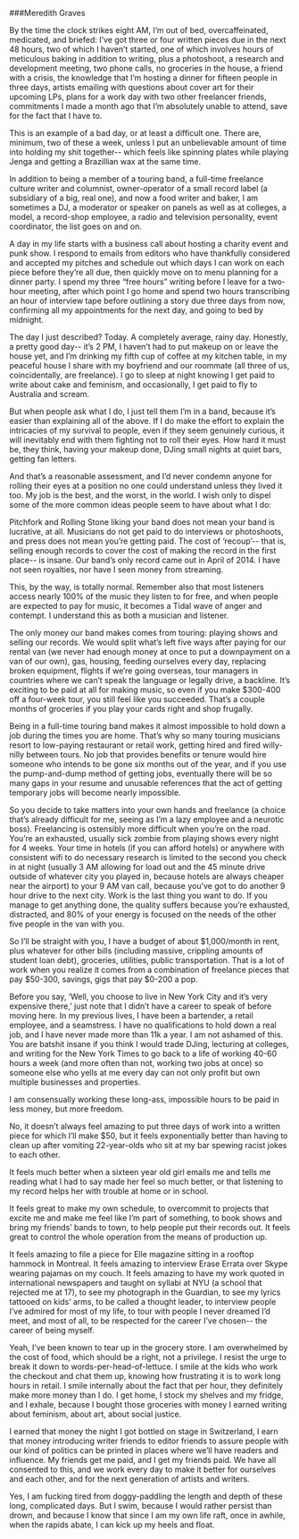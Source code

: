 ###Meredith Graves 

By the time the clock strikes eight AM, I’m out of bed, overcaffeinated, medicated, and briefed: I’ve got three or four written pieces due in the next 48 hours, two of which I haven’t started, one of which involves hours of meticulous baking in addition to writing, plus a photoshoot, a research and development meeting, two phone calls, no groceries in the house, a friend with a crisis, the knowledge that I’m hosting a dinner for fifteen people in three days, artists emailing with questions about cover art for their upcoming LPs, plans for a work day with two other freelancer friends, commitments I made a month ago that I’m absolutely unable to attend, save for the fact that I have to.

This is an example of a bad day, or at least a difficult one. There are, minimum, two of these a week, unless I put an unbelievable amount of time into holding my shit together-- which feels like spinning plates while playing Jenga and getting a Brazillian wax at the same time. 

In addition to being a member of a touring band, a full-time freelance culture writer and columnist, owner-operator of a small record label (a subsidiary of a big, real one), and now a food writer and baker, I am sometimes a DJ, a moderator or speaker on panels as well as at colleges, a model, a record-shop employee, a radio and television personality, event coordinator, the list goes on and on. 

A day in my life starts with a business call about hosting a charity event and punk show. I respond to emails from editors who have thankfully considered and accepted my pitches and schedule out which days I can work on each piece before they’re all due, then quickly move on to menu planning for a dinner party. I spend my three “free hours” writing before I leave for a two-hour meeting, after which point I go home and spend two hours transcribing an hour of interview tape before outlining a story due three days from now, confirming all my appointments for the next day, and going to bed by midnight.

The day I just described? Today. A completely average, rainy day. Honestly, a pretty good day-- it’s 2 PM, I haven’t had to put makeup on or leave the house yet, and I’m drinking my fifth cup of coffee at my kitchen table, in my peaceful house I share with my boyfriend and our roommate (all three of us, coincidentally, are freelance). I go to sleep at night knowing I get paid to write about cake and feminism, and occasionally, I get paid to fly to Australia and scream. 

But when people ask what I do, I just tell them I’m in a band, because it’s easier than explaining all of the above. If I do make the effort to explain the intricacies of my survival to people, even if they seem genuinely curious, it will inevitably end with them fighting not to roll their eyes. How hard it must be, they think, having your makeup done, DJing small nights at quiet bars, getting fan letters. 

And that’s a reasonable assessment, and I’d never condemn anyone for rolling their eyes at a position no one could understand unless they lived it too. My job is the best, and the worst, in the world. I wish only to dispel some of the more common ideas people seem to have about what I do:

Pitchfork and Rolling Stone liking your band does not mean your band is lucrative, at all. Musicians do not get paid to do interviews or photoshoots, and press does not mean you’re getting paid. The cost of ‘recoup’-- that is, selling enough records to cover the cost of making the record in the first place-- is insane. Our band’s only record came out in April of 2014. I have not seen royalties, nor have I seen money from streaming. 

This, by the way, is totally normal. Remember also that most listeners access nearly 100% of the music they listen to for free, and when people are expected to pay for music, it becomes a Tidal wave of anger and contempt. I understand this as both a musician and listener. 

The only money our band makes comes from touring: playing shows and selling our records. We would split what’s left five ways after paying for our rental van (we never had enough money at once to put a downpayment on a van of our own), gas, housing, feeding ourselves every day, replacing broken equipment, flights if we’re going overseas, tour managers in countries where we can’t speak the language or legally drive, a backline. It’s exciting to be paid at all for making music, so even if you make $300-400 off a four-week tour, you still feel like you succeeded. That’s a couple months of groceries if you play your cards right and shop frugally. 

Being in a full-time touring band makes it almost impossible to hold down a job during the times you are home. That’s why so many touring musicians resort to low-paying restaurant or retail work, getting hired and fired willy-nilly between tours. No job that provides benefits or tenure would hire someone who intends to be gone six months out of the year, and if you use the pump-and-dump method of getting jobs, eventually there will be so many gaps in your resume and unusable references that the act of getting temporary jobs will become nearly impossible.

So you decide to take matters into your own hands and freelance (a choice that’s already difficult for me, seeing as I’m a lazy employee and a neurotic boss). Freelancing is ostensibly more difficult when you’re on the road. You’re an exhausted, usually sick zombie from playing shows every night for 4 weeks. Your time in hotels (if you can afford hotels) or anywhere with consistent wifi to do necessary research is limited to the second you check in at night (usually 3 AM allowing for load out and the 45 minute drive outside of whatever city you played in, because hotels are always cheaper near the airport) to your 9 AM van call, because you’ve got to do another 9 hour drive to the next city. Work is the last thing you want to do. If you manage to get anything done, the quality suffers because you’re exhausted, distracted, and 80% of your energy is focused on the needs of the other five people in the van with you.

So I’ll be straight with you, I have a budget of about $1,000/month in rent, plus whatever for other bills (including massive, crippling amounts of student loan debt), groceries, utilities, public transportation. That is a lot of work when you realize it comes from a combination of freelance pieces that pay $50-300, savings, gigs that pay $0-200 a pop.

Before you say, ‘Well, you choose to live in New York City and it’s very expensive there,’ just note that I didn’t have a career to speak of before moving here. In my previous lives, I have been a bartender, a retail employee, and a seamstress. I have no qualifications to hold down a real job, and I have never made more than 11k a year. I am not ashamed of this. You are batshit insane if you think I would trade DJing, lecturing at colleges, and writing for the New York Times to go back to a life of working 40-60 hours a week (and more often than not, working two jobs at once) so someone else who yells at me every day can not only profit but own multiple businesses and properties.

I am consensually working these long-ass, impossible hours to be paid in less money, but more freedom. 

No, it doesn’t always feel amazing to put three days of work into a written piece for which I’ll make $50, but it feels exponentially better than having to clean up after vomiting 22-year-olds who sit at my bar spewing racist jokes to each other. 

It feels much better when a sixteen year old girl emails me and tells me reading what I had to say made her feel so much better, or that listening to my record helps her with trouble at home or in school.

It feels great to make my own schedule, to overcommit to projects that excite me and make me feel like I’m part of something, to book shows and bring my friends’ bands to town, to help people put their records out. It feels great to control the whole operation from the means of production up. 

It feels amazing to file a piece for Elle magazine sitting in a rooftop hammock in Montreal. It feels amazing to interview Erase Errata over Skype wearing pajamas on my couch. It feels amazing to have my work quoted in international newspapers and taught on syllabi at NYU (a school that rejected me at 17), to see my photograph in the Guardian, to see my lyrics tattooed on kids’ arms, to be called a thought leader, to interview people I’ve admired for most of my life, to tour with people I never dreamed I’d meet, and most of all, to be respected for the career I’ve chosen-- the career of being myself.

Yeah, I’ve been known to tear up in the grocery store. I am overwhelmed by the cost of food, which should be a right, not a privilege. I resist the urge to break it down to words-per-head-of-lettuce. I smile at the kids who work the checkout and chat them up, knowing how frustrating it is to work long hours in retail. I smile internally about the fact that per hour, they definitely make more money than I do. I get home, I stock my shelves and my fridge, and I exhale, because I bought those groceries with money I earned writing about feminism, about art, about social justice. 

I earned that money the night I got bottled on stage in Switzerland, I earn that money introducing writer friends to editor friends to assure people with our kind of politics can be printed in places where we’ll have readers and influence. My friends get me paid, and I get my friends paid. We have all consented to this, and we work every day to make it better for ourselves and each other, and for the next generation of artists and writers.

Yes, I am fucking tired from doggy-paddling the length and depth of these long, complicated days. But I swim, because I would rather persist than drown, and because I know that since I am my own life raft, once in awhile, when the rapids abate, I can kick up my heels and float.
